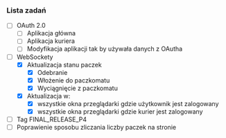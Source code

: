 ### Lista zadań
- [ ] OAuth 2.0
    - [ ] Aplikacja główna
    - [ ] Aplikacja kuriera
    - [ ] Modyfikacja aplikacji tak by używała danych z OAutha
- [ ] WebSockety
    - [X] Aktualizacja stanu paczek
        - [X] Odebranie
        - [X] Włożenie do paczkomatu
        - [X] Wyciągnięcie z paczkomatu
    - [X] Aktualizacja w:
        - [X] wszystkie okna przeglądarki gdzie użytkownik jest zalogowany
        - [X] wszystkie okna przeglądarki gdzie kurier jest zalogowany
- [ ] Tag FINAL_RELEASE_P4
- [ ] Poprawienie sposobu zliczania liczby paczek na stronie